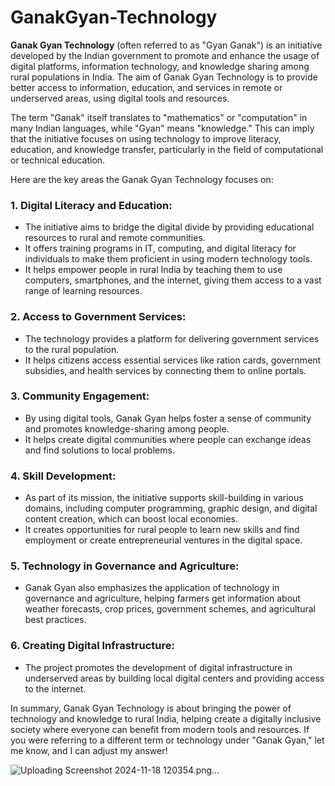 # GanakGyan-Technology

**Ganak Gyan Technology** (often referred to as "Gyan Ganak") is an initiative developed by the Indian government to promote and enhance the usage of digital platforms, information technology, and knowledge sharing among rural populations in India. The aim of Ganak Gyan Technology is to provide better access to information, education, and services in remote or underserved areas, using digital tools and resources.

The term "Ganak" itself translates to "mathematics" or "computation" in many Indian languages, while "Gyan" means "knowledge." This can imply that the initiative focuses on using technology to improve literacy, education, and knowledge transfer, particularly in the field of computational or technical education.

Here are the key areas the Ganak Gyan Technology focuses on:

### 1. **Digital Literacy and Education:**
   - The initiative aims to bridge the digital divide by providing educational resources to rural and remote communities. 
   - It offers training programs in IT, computing, and digital literacy for individuals to make them proficient in using modern technology tools.
   - It helps empower people in rural India by teaching them to use computers, smartphones, and the internet, giving them access to a vast range of learning resources.

### 2. **Access to Government Services:**
   - The technology provides a platform for delivering government services to the rural population.
   - It helps citizens access essential services like ration cards, government subsidies, and health services by connecting them to online portals.

### 3. **Community Engagement:**
   - By using digital tools, Ganak Gyan helps foster a sense of community and promotes knowledge-sharing among people.
   - It helps create digital communities where people can exchange ideas and find solutions to local problems.

### 4. **Skill Development:**
   - As part of its mission, the initiative supports skill-building in various domains, including computer programming, graphic design, and digital content creation, which can boost local economies.
   - It creates opportunities for rural people to learn new skills and find employment or create entrepreneurial ventures in the digital space.

### 5. **Technology in Governance and Agriculture:**
   - Ganak Gyan also emphasizes the application of technology in governance and agriculture, helping farmers get information about weather forecasts, crop prices, government schemes, and agricultural best practices.

### 6. **Creating Digital Infrastructure:**
   - The project promotes the development of digital infrastructure in underserved areas by building local digital centers and providing access to the internet.

In summary, Ganak Gyan Technology is about bringing the power of technology and knowledge to rural India, helping create a digitally inclusive society where everyone can benefit from modern tools and resources. If you were referring to a different term or technology under "Ganak Gyan," let me know, and I can adjust my answer!


![Uploading Screenshot 2024-11-18 120354.png…]()
